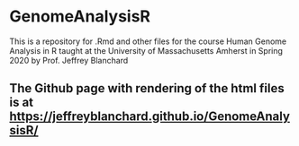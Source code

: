 # GenomeAnalysisR

This is a repository for .Rmd and other files for the course Human Genome Analysis in R taught at the University of Massachusetts Amherst in Spring 2020 by Prof. Jeffrey Blanchard

## The Github page with rendering of the html files is at https://jeffreyblanchard.github.io/GenomeAnalysisR/
